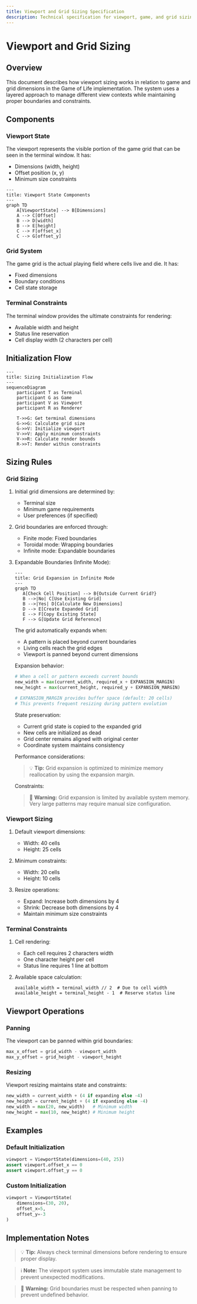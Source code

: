 ```yaml
---
title: Viewport and Grid Sizing Specification
description: Technical specification for viewport, game, and grid sizing in Game of Life
---
```


# Viewport and Grid Sizing

## Overview

This document describes how viewport sizing works in relation to game and grid dimensions in the Game of Life implementation. The system uses a layered approach to manage different view contexts while maintaining proper boundaries and constraints.

## Components

### Viewport State

The viewport represents the visible portion of the game grid that can be seen in the terminal window. It has:

- Dimensions (width, height)
- Offset position (x, y)
- Minimum size constraints

```mermaid
---
title: Viewport State Components
---
graph TD
    A[ViewportState] --> B[Dimensions]
    A --> C[Offset]
    B --> D[width]
    B --> E[height]
    C --> F[offset_x]
    C --> G[offset_y]
```

### Grid System

The game grid is the actual playing field where cells live and die. It has:

- Fixed dimensions
- Boundary conditions
- Cell state storage

### Terminal Constraints

The terminal window provides the ultimate constraints for rendering:

- Available width and height
- Status line reservation
- Cell display width (2 characters per cell)

## Initialization Flow

```mermaid
---
title: Sizing Initialization Flow
---
sequenceDiagram
    participant T as Terminal
    participant G as Game
    participant V as Viewport
    participant R as Renderer
    
    T->>G: Get terminal dimensions
    G->>G: Calculate grid size
    G->>V: Initialize viewport
    V->>V: Apply minimum constraints
    V->>R: Calculate render bounds
    R->>T: Render within constraints
```

## Sizing Rules

### Grid Sizing

1. Initial grid dimensions are determined by:
   - Terminal size
   - Minimum game requirements
   - User preferences (if specified)

2. Grid boundaries are enforced through:
   - Finite mode: Fixed boundaries
   - Toroidal mode: Wrapping boundaries
   - Infinite mode: Expandable boundaries

3. Expandable Boundaries (Infinite Mode):
   ```mermaid
   ---
   title: Grid Expansion in Infinite Mode
   ---
   graph TD
      A[Check Cell Position] --> B{Outside Current Grid?}
      B -->|No| C[Use Existing Grid]
      B -->|Yes| D[Calculate New Dimensions]
      D --> E[Create Expanded Grid]
      E --> F[Copy Existing State]
      F --> G[Update Grid Reference]
   ```

   The grid automatically expands when:
   - A pattern is placed beyond current boundaries
   - Living cells reach the grid edges
   - Viewport is panned beyond current dimensions

   Expansion behavior:
   ```python
   # When a cell or pattern exceeds current bounds
   new_width = max(current_width, required_x + EXPANSION_MARGIN)
   new_height = max(current_height, required_y + EXPANSION_MARGIN)
   
   # EXPANSION_MARGIN provides buffer space (default: 20 cells)
   # This prevents frequent resizing during pattern evolution
   ```

   State preservation:
   - Current grid state is copied to the expanded grid
   - New cells are initialized as dead
   - Grid center remains aligned with original center
   - Coordinate system maintains consistency

   Performance considerations:
   > 💡 **Tip:** Grid expansion is optimized to minimize memory reallocation by using the expansion margin.

   Constraints:
   > 🚨 **Warning:** Grid expansion is limited by available system memory. Very large patterns may require manual size configuration.

### Viewport Sizing

1. Default viewport dimensions:
   - Width: 40 cells
   - Height: 25 cells

2. Minimum constraints:
   - Width: 20 cells
   - Height: 10 cells

3. Resize operations:
   - Expand: Increase both dimensions by 4
   - Shrink: Decrease both dimensions by 4
   - Maintain minimum size constraints

### Terminal Constraints

1. Cell rendering:
   - Each cell requires 2 characters width
   - One character height per cell
   - Status line requires 1 line at bottom

2. Available space calculation:
   ```
   available_width = terminal_width // 2  # Due to cell width
   available_height = terminal_height - 1  # Reserve status line
   ```

## Viewport Operations

### Panning

The viewport can be panned within grid boundaries:

```python
max_x_offset = grid_width - viewport_width
max_y_offset = grid_height - viewport_height
```

### Resizing

Viewport resizing maintains state and constraints:

```python
new_width = current_width + (4 if expanding else -4)
new_height = current_height + (4 if expanding else -4)
new_width = max(20, new_width)   # Minimum width
new_height = max(10, new_height) # Minimum height
```

## Examples

### Default Initialization

```python
viewport = ViewportState(dimensions=(40, 25))
assert viewport.offset_x == 0
assert viewport.offset_y == 0
```

### Custom Initialization

```python
viewport = ViewportState(
    dimensions=(30, 20),
    offset_x=5,
    offset_y=-3
)
```

## Implementation Notes

> 💡 **Tip:** Always check terminal dimensions before rendering to ensure proper display.

> ℹ️ **Note:** The viewport system uses immutable state management to prevent unexpected modifications.

> 🚨 **Warning:** Grid boundaries must be respected when panning to prevent undefined behavior. 
